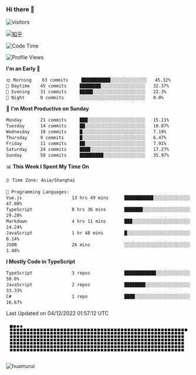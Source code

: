### Hi there 👋
 ![visitors](https://visitor-badge.laobi.icu/badge?page_id=huamurui)

[![知乎](https://img.shields.io/badge/dynamic/json?url=https%3A%2F%2Fapi.swo.moe%2Fstats%2Fzhihu%2Fke-ai-wu-li-de-nan-hai-zi&query=count&color=282c34&label=%E7%9F%A5%E4%B9%8E&labelColor=0084ff&logo=zhihu&logoColor=ffffff&suffix=+%E5%85%B3%E6%B3%A8&cacheSeconds=3600)](https://www.zhihu.com/people/ke-ai-wu-li-de-nan-hai-zi)



<!--START_SECTION:waka-->
![Code Time](http://img.shields.io/badge/Code%20Time-114%20hrs%2053%20mins-blue)

![Profile Views](http://img.shields.io/badge/Profile%20Views-0-blue)

**I'm an Early 🐤** 

```text
🌞 Morning    63 commits     ███████████░░░░░░░░░░░░░░   45.32% 
🌆 Daytime    45 commits     ████████░░░░░░░░░░░░░░░░░   32.37% 
🌃 Evening    31 commits     █████░░░░░░░░░░░░░░░░░░░░   22.3% 
🌙 Night      0 commits      ░░░░░░░░░░░░░░░░░░░░░░░░░   0.0%

```
📅 **I'm Most Productive on Sunday** 

```text
Monday       21 commits     ███░░░░░░░░░░░░░░░░░░░░░░   15.11% 
Tuesday      14 commits     ██░░░░░░░░░░░░░░░░░░░░░░░   10.07% 
Wednesday    10 commits     █░░░░░░░░░░░░░░░░░░░░░░░░   7.19% 
Thursday     9 commits      █░░░░░░░░░░░░░░░░░░░░░░░░   6.47% 
Friday       11 commits     ██░░░░░░░░░░░░░░░░░░░░░░░   7.91% 
Saturday     24 commits     ████░░░░░░░░░░░░░░░░░░░░░   17.27% 
Sunday       50 commits     █████████░░░░░░░░░░░░░░░░   35.97%

```


📊 **This Week I Spent My Time On** 

```text
⌚︎ Time Zone: Asia/Shanghai

💬 Programming Languages: 
Vue.js                   13 hrs 49 mins      ███████████░░░░░░░░░░░░░░   47.08% 
TypeScript               8 hrs 36 mins       ███████░░░░░░░░░░░░░░░░░░   29.28% 
Markdown                 4 hrs 11 mins       ███░░░░░░░░░░░░░░░░░░░░░░   14.24% 
JavaScript               1 hr 48 mins        █░░░░░░░░░░░░░░░░░░░░░░░░   6.14% 
JSON                     26 mins             ░░░░░░░░░░░░░░░░░░░░░░░░░   1.48%

```

**I Mostly Code in TypeScript** 

```text
TypeScript               3 repos             ████████████░░░░░░░░░░░░░   50.0% 
JavaScript               2 repos             ████████░░░░░░░░░░░░░░░░░   33.33% 
C#                       1 repo              ████░░░░░░░░░░░░░░░░░░░░░   16.67%

```



 Last Updated on 04/12/2022 01:57:12 UTC
<!--END_SECTION:waka-->

<!--
![知乎](https://stats.justsong.cn/api/zhihu?username=ke-ai-wu-li-de-nan-hai-zi)
![bilibili](https://stats.justsong.cn/api/bilibili/?id=144672037)
![leetcode](https://stats.justsong.cn/api/leetcode?username=yun-tai-f&cn=true)
![huamurui's Most used languages](https://github-readme-stats.vercel.app/api/top-langs?username=huamurui&show_icons=true&count_private=true&layout=compact&hide_border=true&langs_count=10)

<img align="right" src="https://github-readme-stats.vercel.app/api?username=huamurui&show_icons=true&theme=radical">

**huamurui/huamurui** is a ✨ _special_ ✨ repository because its `README.md` (this file) appears on your GitHub profile.

Here are some ideas to get you started:

- 🔭 I’m currently working on ...
- 🌱 I’m currently learning ...
- 👯 I’m looking to collaborate on ...
- 🤔 I’m looking for help with ...
- 💬 Ask me about ...
- 📫 How to reach me: ...
- 😄 Pronouns: ...
- ⚡ Fun fact: ...
-->

![huamurui](https://raw.githubusercontent.com/huamurui/huamurui/main/assets/github-contribution-grid-snake.svg)
![huamurui](https://count.getloli.com/get/@huamurui)
